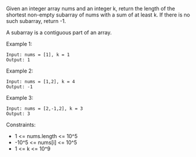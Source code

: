 Given an integer array nums and an integer k, return the length of the shortest non-empty subarray of nums with a sum of at least k. If there is no such subarray, return -1.

A subarray is a contiguous part of an array.

 

 Example 1:

 ```
 Input: nums = [1], k = 1
 Output: 1
 ```

 Example 2:

 ```
 Input: nums = [1,2], k = 4
 Output: -1
 ```

 Example 3:

 ```
 Input: nums = [2,-1,2], k = 3
 Output: 3
```

  Constraints:

 -  1 <= nums.length <= 10^5
 -  -10^5 <= nums[i] <= 10^5
 -  1 <= k <= 10^9
